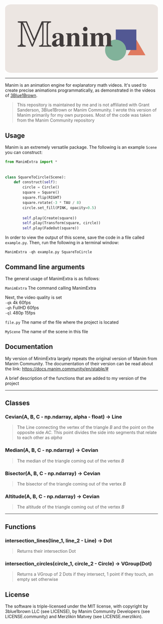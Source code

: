<p align="center">
    <a href="https://www.manim.community/"><img src="https://raw.githubusercontent.com/ManimCommunity/manim/main/logo/cropped.png"></a>

</p>
<hr />

Manim is an animation engine for explanatory math videos. It's used to create precise animations programmatically, as demonstrated in the videos of [3Blue1Brown](https://www.3blue1brown.com/).

> This repository is maintained by me and is not affiliated with Grant Sanderson, 3Blue1Brown or Manim Community. I wrote this version of Manim primarily for my own purposes. Most of the code was taken from the Manim Community repository

## Usage

Manim is an extremely versatile package. The following is an example `Scene` you can construct:

```python
from ManimExtra import *


class SquareToCircle(Scene):
    def construct(self):
        circle = Circle()
        square = Square()
        square.flip(RIGHT)
        square.rotate(-3 * TAU / 8)
        circle.set_fill(PINK, opacity=0.5)

        self.play(Create(square))
        self.play(Transform(square, circle))
        self.play(FadeOut(square))
```

In order to view the output of this scene, save the code in a file called `example.py`. Then, run the following in a terminal window:

```
ManimExtra -qh example.py SquareToCircle
```


## Command line arguments

The general usage of ManimExtra is as follows:

```ManimExtra``` The command calling ManimExtra

Next, the video quality is set  
```-qk``` 4k 60fps  
```-qh``` FullHD 60fps     
```-ql``` 480p 15fps   

```file.py``` The name of the file where the project is located

```MyScene``` The name of the scene in this file

## Documentation
My version of MinimExtra largely repeats the original version of Manim from Manim Community. The documentation of their version can be read about the link: https://docs.manim.community/en/stable/#        

A brief description of the functions that are added to my version of the project

***
## Classes
### Cevian(A, B, C - np.ndarray, alpha - float) -> Line
> The Line connecting the vertex of the triangle _B_ and the point on the opposite side _AC_. This point divides the side into segments that relate to each other as _alpha_


### Median(A, B, C - np.ndarray) -> Cevian 
> The median of the triangle coming out of the vertex _B_


### Bisector(A, B, C - np.ndarray) -> Cevian 
> The bisector of the triangle coming out of the vertex _B_


### Altitude(A, B, C - np.ndarray) -> Cevian 
> The altitude of the triangle coming out of the vertex _B_

***
## Functions

### intersection_lines(line_1, line_2 - Line) -> Dot
> Returns their intersection Dot

### intersection_circles(circle_1, circle_2 - Circle) -> VGroup(Dot)
> Returns a VGroup of 2 Dots if they intersect, 1 point if they touch, an empty set otherwise

### 

## License

The software is triple-licensed under the MIT license, with copyright by 3blue1brown LLC (see LICENSE), by Manim Community Developers (see LICENSE.community) and Merzlikin Matvey (see LICENSE.merzlikin).
